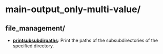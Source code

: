 
# main-output_only-multi-value/

## file_management/

* [**printsubsubdirpaths**](file_management/printsubsubdirpaths): Print the paths of the subsubdirectories of the specified directory.
